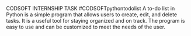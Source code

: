 CODSOFT  INTERNSHIP TASK
#CODSOFTpythontodolist
A to-do list in Python is a simple program that allows users to create, edit, and delete tasks. It is a useful tool for staying organized and on track. The program is easy to use and can be customized to meet the needs of the user.
